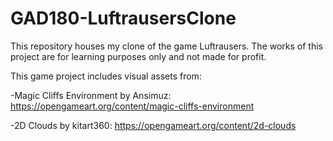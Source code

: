 # GAD180-LuftrausersClone
This repository houses my clone of the game Luftrausers. The works of this project are for learning purposes only and not made for profit.

This game project includes visual assets from:

-Magic Cliffs Environment by Ansimuz:
https://opengameart.org/content/magic-cliffs-environment

-2D Clouds by kitart360:
https://opengameart.org/content/2d-clouds
